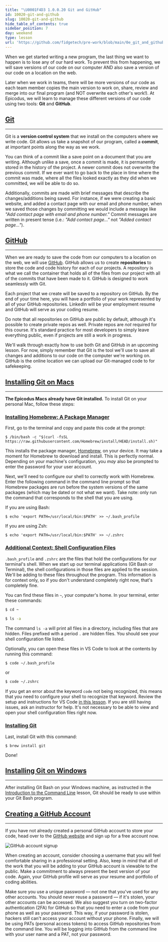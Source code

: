 ```yaml
---
title: "\U0001F4D3 1.0.0.20 Git and GitHub"
id: 10020-git-and-github
slug: 10020-git-and-github
hide_table_of_contents: true
sidebar_position: 7
day: weekend
type: lesson
url: 'https://github.com/fidgetech/pre-work/blob/main/0e_git_and_github.md'
---
```


When we get started writing a new program, the last thing we want to happen is to lose any of our hard work. To prevent this from happening, we will save versions of our code on our computer AND also save a version of our code on a location on the web.

Later when we work in teams, there will be more versions of our code as each team member copies the main version to work on, share, review and merge into our final program (and NOT overwrite each other's work!). At Epicodus, we will learn to manage these different versions of our code using two tools: **Git** and **GitHub**.

## [Git](#git)

---

Git is a **version control system** that we install on the computers where we write code. Git allows us take a snapshot of our program, called a **commit**, at important points along the way as we work.  

You can think of a commit like a save point on a document that you are writing.  Although unlike a save, once a commit is made, it is permanently stored in the history of the project. A newer commit does not overwrite the previous commit. If we ever want to go back to the place in time where the commit was made, where all the files looked exactly as they did when we committed, we will be able to do so.  

Additionally, commits are made with brief messages that describe the changes/additions being saved. For instance, if we were creating a basic website, and added a contact page with our email and phone number, when we saved those changes by committing we would include a message like _"Add contact page with email and phone number."_  Commit messages are written in present tense (i.e.: _"Add contact page..."_ not _"Added contact page..."_).

## [GitHub](#github)

---

When we are ready to save the code from our computers to a location on the web, we will use [GitHub](https://github.com).  GitHub allows us to create **repositories** to store the code and code history for each of our projects. A repository is what we call the container that holds all of the files from our project with all of the commits that have been made to it. GitHub is designed to work seamlessly with Git.

Each project that we create will be saved to a repository on GitHub. By the end of your time here, you will have a portfolio of your work represented by all of your GitHub repositories. LinkedIn will be your employment resume and GitHub will serve as your coding resume.

Do note that all repositories on GitHub are public by default, although it's possible to create private repos as well. Private repos are _not_ required for this course. It's standard practice for most developers to simply leave everything public, even if projects are still a work in progress.

We'll walk through exactly how to use both Git and GitHub in an upcoming lesson. For now, simply remember that Git is the tool we'll use to save all changes and additions to our code on the computer we're working on. GitHub is the online location we can upload our Git-managed code to for safekeeping.

## [Installing Git on Macs](#installing-git-on-macs)

---

**The Epicodus Macs already have Git installed.**  To install Git on your personal Mac, follow these steps:

### [Installing Homebrew: A Package Manager](#installing-homebrew-a-package-manager)
First, go to the terminal and copy and paste this code at the prompt:

```shell
$ /bin/bash -c "$(curl -fsSL https://raw.githubusercontent.com/Homebrew/install/HEAD/install.sh)"
```

This installs the package manager, [Homebrew](http://brew.sh/), on your device. It may take a moment for Homebrew to download and install. This is perfectly normal. Depending on your machine's configuration, you _may_ also be prompted to enter the password for your user account.

Next, we'll need to configure our shell to correctly work with Homebrew. Enter the following command in the command line prompt so that Homebrew packages are run before the system versions of the same packages (which may be dated or not what we want). Take note: only run the command that corresponds to the shell that you are using. 

If you are using Bash:

```shell
$ echo 'export PATH=/usr/local/bin:$PATH' >> ~/.bash_profile
```

If you are using Zsh:

```shell
$ echo 'export PATH=/usr/local/bin:$PATH' >> ~/.zshrc
```

### [Additional Context: Shell Configuration Files](#additional-context-shell-configuration-files)

`.bash_profile` and `.zshrc` are the files that hold the configurations for our terminal's shell. When we start up our terminal applications (Git Bash or Terminal), the shell configurations in those files are applied to the session. We'll be adding to these files throughout the program. This information is for context only, so if you don't understand completely right now, that's completely fine. 

You can find these files in `~`, your computer's home. In your terminal, enter these commands:

```bash
$ cd ~
```

```bash
$ ls -a
```

The command `ls -a` will print all files in a directory, including files that are hidden. Files prefixed with a period `.` are hidden files. You should see your shell configuration file listed. 

Optionally, you can open these files in VS Code to look at the contents by running this command:

```bash
$ code ~/.bash_profile
```

or

```bash
$ code ~/.zshrc
```

If you get an error about the keyword `code` not being recognized, this means that you need to configure your shell to recognize that keyword. Review the setup and instructions for VS Code [in this lesson]( https://old.learnhowtoprogram.com/fidgetech-1-introduction-to-programming/1-0-getting-started-with-intro-to-programming/1-0-0-16-text-editor-visual-studio-code#configuring-the-code-command). If you are still having issues, ask an instructor for help. It's not necessary to be able to view and open your shell configuration files right now.

### [Installing Git](#installing-git)

Last, install Git with this command:

```shell
$ brew install git
```

Done!

## [Installing Git on Windows](#installing-git-on-windows)

---

After installing Git Bash on your Windows machine, as instructed in the [Introduction to the Command Line]( https://old.learnhowtoprogram.com/fidgetech-1-introduction-to-programming/1-0-getting-started-with-intro-to-programming/1-0-0-17-introduction-to-the-command-line) lesson, Git should be ready to use within your Git Bash program.  

## [Creating a GitHub Account](#creating-a-github-account)

---

If you have not already created a personal GitHub account to store your code, head over to the [GitHub website](https://github.com/) and sign up for a free account now.  

![GitHub account signup](https://learnhowtoprogram.s3.us-west-2.amazonaws.com/github-account/github-account-signup.png)

When creating an account, consider choosing a username that you will feel comfortable sharing in a professional setting.  Also, keep in mind that all of the work that you will be adding to your GitHub account is viewable to the public.  Make a commitment to always present the best version of your code. Again, your GitHub profile will serve as your resume and portfolio of coding abilities.

Make sure you use a unique password — not one that you've used for any other accounts. You should never reuse a password — if it's stolen, your other accounts can be accessed. We also suggest you turn on two-factor authentication (2FA) for GitHub so that you need to enter a code from your phone as well as your password. This way, if your password is stolen, hackers still can't access your account without your phone. Finally, we will be using PATs (personal access tokens) to access GitHub repositories from the command line. You will be logging into GitHub from the command line with your user name and a PAT, not your password.